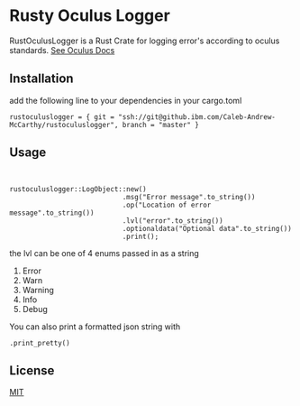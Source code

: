 # Rusty Oculus Logger

RustOculusLogger is a Rust Crate for logging error's according to oculus standards. [See Oculus Docs](https://pages.github.ibm.com/nettools/platform-documentation/Platform-Internal-Logging-Convention.html)

## Installation

add the following line to your dependencies in your cargo.toml
```
rustoculuslogger = { git = "ssh://git@github.ibm.com/Caleb-Andrew-McCarthy/rustoculuslogger", branch = "master" }
```


## Usage

```extern crate rustoculuslogger;


rustoculuslogger::LogObject::new()
                            .msg("Error message".to_string())
                            .op("Location of error message".to_string())
                            .lvl("error".to_string())
                            .optionaldata("Optional data".to_string())
                            .print();
```
the lvl can be one of 4 enums passed in as a string

1. Error
2. Warn
3. Warning
4. Info
5. Debug

You can also print a formatted json string with 
```
.print_pretty()
```


## License
[MIT](https://choosealicense.com/licenses/mit/)

